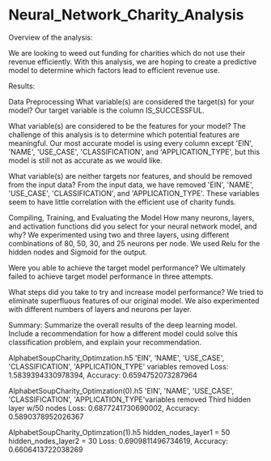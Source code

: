 # Neural_Network_Charity_Analysis

Overview of the analysis:

We are looking to weed out funding for charities which do not use their revenue efficiently. With this analysis, we are hoping to create a predictive model to determine which factors lead to efficient revenue use.

Results:

Data Preprocessing
What variable(s) are considered the target(s) for your model?
Our target variable is the column IS_SUCCESSFUL.

What variable(s) are considered to be the features for your model?
The challenge of this analysis is to determine which potential features are meaningful. Our most accurate model is using every column except 'EIN', 'NAME', 'USE_CASE', 'CLASSIFICATION', and 'APPLICATION_TYPE', but this model is still not as accurate as we would like.

What variable(s) are neither targets nor features, and should be removed from the input data?
From the input data, we have removed 'EIN', 'NAME', 'USE_CASE', 'CLASSIFICATION', and 'APPLICATION_TYPE'. These variables seem to have little correlation with the efficient use of charity funds.

Compiling, Training, and Evaluating the Model
How many neurons, layers, and activation functions did you select for your neural network model, and why?
We experimented using two and three layers, using different combinations of 80, 50, 30, and 25 neurons per node. We used Relu for the hidden nodes and Sigmoid for the output.

Were you able to achieve the target model performance?
We ultimately failed to achieve target model performance in three attempts.

What steps did you take to try and increase model performance?
We tried to eliminate superfluous features of our original model. We also experimented with different numbers of layers and neurons per layer.

Summary: Summarize the overall results of the deep learning model. Include a recommendation for how a different model could solve this classification problem, and explain your recommendation.

AlphabetSoupCharity_Optimzation.h5
'EIN', 'NAME', 'USE_CASE', 'CLASSIFICATION', 'APPLICATION_TYPE' variables removed
Loss: 1.5839394330978394, Accuracy: 0.6594752073287964

AlphabetSoupCharity_Optimzation(0).h5
'EIN', 'NAME', 'USE_CASE', 'CLASSIFICATION', 'APPLICATION_TYPE'variables removed
Third hidden layer w/50 nodes
Loss: 0.6877241730690002, Accuracy: 0.5890378952026367


AlphabetSoupCharity_Optimzation(1).h5
hidden_nodes_layer1 = 50
hidden_nodes_layer2 = 30
Loss: 0.6909811496734619, Accuracy: 0.6606413722038269

